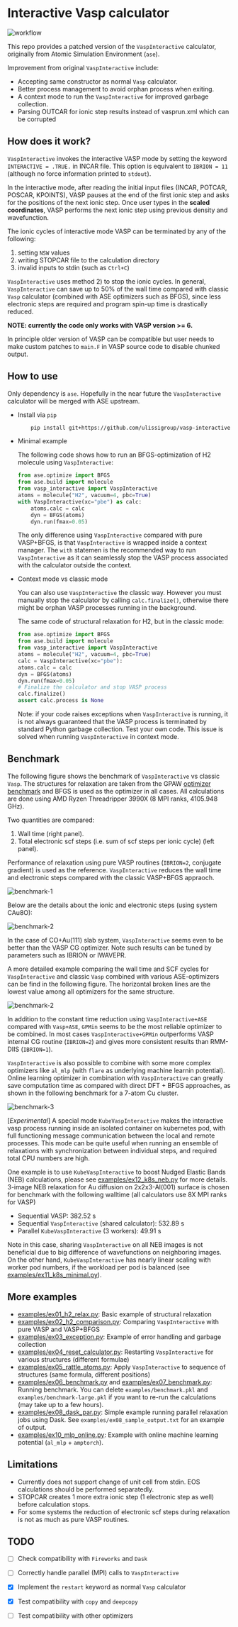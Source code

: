 # Interactive Vasp calculator
![workflow](https://github.com/ulissigroup/vasp-interactive/actions/workflows/package_and_unittest.yml/badge.svg)

This repo provides a patched version of the `VaspInteractive` calculator, 
originally from Atomic Simulation Environment (`ase`).

Improvement from original `VaspInteractive` include:
- Accepting same constructor as normal `Vasp` calculator.
- Better process management to avoid orphan process when exiting.
- A context mode to run the `VaspInteractive` for improved garbage collection.
- Parsing OUTCAR for ionic step results instead of vasprun.xml which can be corrupted

## How does it work?
`VaspInteractive` invokes the interactive VASP mode by setting the keyword `INTERACTIVE = .TRUE.` in INCAR file.
This option is equivalent to `IBRION = 11` (although no force information printed to `stdout`).

In the interactive mode, after reading the initial input files (INCAR, POTCAR, POSCAR, KPOINTS), 
VASP pauses at the end of the first ionic step
and asks for the positions of the next ionic step. 
Once user types in the **scaled coordinates**, 
VASP performs the next ionic step using previous density and wavefunction. 

The ionic cycles of interactive mode VASP can be terminated by any of the following:

1) setting `NSW` values
2) writing STOPCAR file to the calculation directory
3) invalid inputs to stdin (such as `Ctrl+C`)

`VaspInteractive` uses method 2) to stop the ionic cycles. In general, `VaspInteractive` can save up to 50% of the wall 
time compared with classic `Vasp` calculator (combined with ASE optimizers such as BFGS), since less electronic steps are
required and program spin-up time is drastically reduced.

**NOTE: currently the code only works with VASP version >= 6.**

In principle older version of VASP can be compatible but user
needs to make custom patches to `main.F` in VASP source code to disable chunked output.

## How to use
Only dependency is `ase`. Hopefully in the near future the `VaspInteractive` calculator will be merged with ASE upstream.

- Install via `pip`

    ```sh
        pip install git+https://github.com/ulissigroup/vasp-interactive.git
    ```
    
- Minimal example
    
    The following code shows how to run an BFGS-optimization of H2 molecule using `VaspInteractive`:
    
    ```python
    from ase.optimize import BFGS
    from ase.build import molecule
    from vasp_interactive import VaspInteractive
    atoms = molecule("H2", vacuum=4, pbc=True)
    with VaspInteractive(xc="pbe") as calc:
        atoms.calc = calc
        dyn = BFGS(atoms)
        dyn.run(fmax=0.05)
    ```
    
    The only difference using `VaspInteractive` compared with pure VASP+BFGS, 
    is that `VaspInteractive` is wrapped inside a context manager. The `with` statemen is 
    the recommended way to run `VaspInteractive` as it can seamlessly stop the VASP process
    associated with the calculator outside the context. 
    
- Context mode vs classic mode

    You can also use `VaspInteractive` the classic way. However you must manually stop the calculator by calling
    `calc.finalize()`, otherwise there might be orphan VASP processes running in the background.
    
    The same code of structural relaxation for H2, but in the classic mode:
    ```python
    from ase.optimize import BFGS
    from ase.build import molecule
    from vasp_interactive import VaspInteractive
    atoms = molecule("H2", vacuum=4, pbc=True)
    calc = VaspInteractive(xc="pbe"):
    atoms.calc = calc
    dyn = BFGS(atoms)
    dyn.run(fmax=0.05)
    # Finalize the calculator and stop VASP process
    calc.finalize()
    assert calc.process is None
    ```

    Note: if your code raises exceptions when `VaspInteractive` is running, it is not always guaranteed that 
    the VASP process is terminated by standard Python garbage collection. Test your own code. This issue is 
    solved when running `VaspInteractive` in context mode.

## Benchmark

The following figure shows the benchmark of `VaspInteractive` vs classic `Vasp`. The structures for relaxation are taken from the 
GPAW [optimizer benchmark](https://wiki.fysik.dtu.dk/gpaw/devel/ase_optimize/ase_optimize.html) and BFGS is used as the optimizer in all cases.
All calculations are done using AMD Ryzen Threadripper 3990X (8 MPI ranks, 4105.948 GHz).

Two quantities are compared:
1) Wall time (right panel).
2) Total electronic scf steps (i.e. sum of scf steps per ionic cycle) (left panel).

Performance of relaxation using pure VASP routines (`IBRION=2`, conjugate gradient) is used as the reference. 
`VaspInteractive` reduces the wall time and electronic steps compared with the classic VASP+BFGS appraoch.

![benchmark-1](examples/benchmark.png)

Below are the details about the ionic and electronic steps (using system CAu8O):

![benchmark-2](examples/details.png)

In the case of CO+Au(111) slab system, `VaspInteractive` seems even to be better
than the VASP CG optimizer. Note such results can be tuned by parameters such as IBRION or IWAVEPR.

A more detailed example comparing the wall time and SCF cycles for `VaspInteractive` and classic `Vasp` combined with 
various ASE-optimizers can be find in the following figure. The horizontal broken lines are the lowest value among all optimizers
for the same structure.

![benchmark-2](examples/benchmark-large.png)

In addition to the constant time reduction using `VaspInteractive+ASE` compared with `Vasp+ASE`, 
`GPMin` seems to be the most reliable optimizer to be combined. In most cases `VaspInteractive+GPMin` 
outperforms VASP internal CG routine (`IBRION=2`) and gives more consistent results than RMM-DIIS (`IBRION=1`).

`VaspInteractive` is also possible to combine with some more complex optimizers like `al_mlp` 
(with `flare` as underlying machine learnin potential). Online learning optimizer in combination with `VaspInteractive`
can greatly save computation time as compared with direct DFT + BFGS approaches,
as shown in the following benchmark for a 7-atom Cu cluster.

![benchmark-3](examples/mlp_examples/mlp_online_parent_scf.png)

[*Experimental*] A special mode `KubeVaspInteractive` makes the interactive vasp process running inside an 
isolated container on kubernetes pod, with full functioning message communication between the local and remote
processes. This mode can be quite useful when running an ensemble of relaxations with synchronization between
individual steps, and required total CPU numbers are high.

One example is to use `KubeVaspInteractive` to boost Nudged Elastic Bands (NEB) calculations, please see
[examples/ex12_k8s_neb.py](examples/ex12_k8s_neb.py) for more details. 
3-image NEB relaxation for Au diffusion on 2x2x3-Al(001) surface is chosen for benchmark with the following walltime (all calculators use 8X MPI ranks for VASP)
- Sequential VASP: 382.52 s
- Sequential `VaspInteractive` (shared calculator): 532.89 s
- Parallel `KubeVaspInteractive` (3 workers): 49.91 s

Note in this case, sharing `VaspInteractive` on all NEB images is 
not beneficial due to big difference of wavefunctions on neighboring images. 
On the other hand, `KubeVaspInteractive` has nearly linear scaling with worker pod numbers,
if the workload per pod is balanced (see [examples/ex11_k8s_minimal.py](examples/ex11_k8s_minimal.py)).




## More examples
- [examples/ex01_h2_relax.py](examples/ex01_h2_relax.py): Basic example of structural relaxation
- [examples/ex02_h2_comparison.py](examples/ex02_h2_comparison.py): Comparing `VaspInteractive` with pure VASP and VASP+BFGS
- [examples/ex03_exception.py](examples/ex03_exception.py): Example of error handling and garbage collection
- [examples/ex04_reset_calculator.py](examples/ex04_reset_calculator.py): Restarting `VaspInteractive` for various structures (different formulae)
- [examples/ex05_rattle_atoms.py](examples/ex05_rattle_atoms.py): Apply `VaspInteractive` to sequence of structures (same formula, different positions)
- [examples/ex06_benchmark.py](examples/ex06_benchmark.py) and [examples/ex07_benchmark.py](examples/ex07_benchmark.py): Running benchmark. You can delete `examples/benchmark.pkl` and `examples/benchmark-large.pkl` if you want to re-run the calculations (may take up to a few hours).
- [examples/ex08_dask_par.py](examples/ex08_dask_par.py): Simple example running parallel relaxation jobs using Dask. See `examples/ex08_sample_output.txt` for an example of output.
- [examples/ex10_mlp_online.py](examples/ex10_mlp_online.py): Example with online machine learning potential (`al_mlp` + `amptorch`).


## Limitations
- Currently does not support change of unit cell from stdin. EOS calculations should be performed separatedly.
- STOPCAR creates 1 more extra ionic step (1 electronic step as well) before calculation stops. 
- For some systems the reduction of electronic scf steps during relaxation is not as much as pure VASP routines.

## TODO
- [ ] Check compatibility with `Fireworks` and `Dask`
- [ ] Correctly handle parallel (MPI) calls to `VaspInteractive`
- [x] Implement the `restart` keyword as normal `Vasp` calculator
- [x] Test compatibility with `copy` and `deepcopy`
- [ ] Test compatibility with other optimizers

    
    
